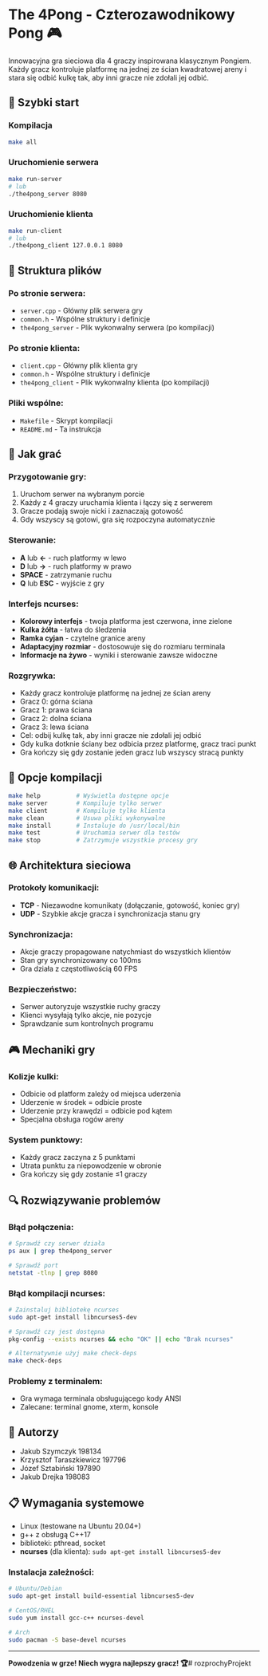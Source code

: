 # The 4Pong - Czterozawodnikowy Pong 🎮

Innowacyjna gra sieciowa dla 4 graczy inspirowana klasycznym Pongiem. Każdy gracz kontroluje platformę na jednej ze ścian kwadratowej areny i stara się odbić kulkę tak, aby inni gracze nie zdołali jej odbić.

## 🚀 Szybki start

### Kompilacja
```bash
make all
```

### Uruchomienie serwera
```bash
make run-server
# lub
./the4pong_server 8080
```

### Uruchomienie klienta
```bash
make run-client  
# lub
./the4pong_client 127.0.0.1 8080
```

## 📁 Struktura plików

### Po stronie serwera:
- `server.cpp` - Główny plik serwera gry
- `common.h` - Wspólne struktury i definicje
- `the4pong_server` - Plik wykonwalny serwera (po kompilacji)

### Po stronie klienta:
- `client.cpp` - Główny plik klienta gry  
- `common.h` - Wspólne struktury i definicje
- `the4pong_client` - Plik wykonwalny klienta (po kompilacji)

### Pliki wspólne:
- `Makefile` - Skrypt kompilacji
- `README.md` - Ta instrukcja

## 🎯 Jak grać

### Przygotowanie gry:
1. Uruchom serwer na wybranym porcie
2. Każdy z 4 graczy uruchamia klienta i łączy się z serwerem
3. Gracze podają swoje nicki i zaznaczają gotowość
4. Gdy wszyscy są gotowi, gra się rozpoczyna automatycznie

### Sterowanie:
- **A** lub **←** - ruch platformy w lewo
- **D** lub **→** - ruch platformy w prawo  
- **SPACE** - zatrzymanie ruchu
- **Q** lub **ESC** - wyjście z gry

### Interfejs ncurses:
- **Kolorowy interfejs** - twoja platforma jest czerwona, inne zielone
- **Kulka żółta** - łatwa do śledzenia
- **Ramka cyjan** - czytelne granice areny
- **Adaptacyjny rozmiar** - dostosowuje się do rozmiaru terminala
- **Informacje na żywo** - wyniki i sterowanie zawsze widoczne

### Rozgrywka:
- Każdy gracz kontroluje platformę na jednej ze ścian areny
- Gracz 0: górna ściana
- Gracz 1: prawa ściana  
- Gracz 2: dolna ściana
- Gracz 3: lewa ściana
- Cel: odbij kulkę tak, aby inni gracze nie zdołali jej odbić
- Gdy kulka dotknie ściany bez odbicia przez platformę, gracz traci punkt
- Gra kończy się gdy zostanie jeden gracz lub wszyscy stracą punkty

## 🔧 Opcje kompilacji

```bash
make help          # Wyświetla dostępne opcje
make server        # Kompiluje tylko serwer
make client        # Kompiluje tylko klienta  
make clean         # Usuwa pliki wykonywalne
make install       # Instaluje do /usr/local/bin
make test          # Uruchamia serwer dla testów
make stop          # Zatrzymuje wszystkie procesy gry
```

## 🌐 Architektura sieciowa

### Protokoły komunikacji:
- **TCP** - Niezawodne komunikaty (dołączanie, gotowość, koniec gry)
- **UDP** - Szybkie akcje gracza i synchronizacja stanu gry

### Synchronizacja:
- Akcje graczy propagowane natychmiast do wszystkich klientów
- Stan gry synchronizowany co 100ms
- Gra działa z częstotliwością 60 FPS

### Bezpieczeństwo:
- Serwer autoryzuje wszystkie ruchy graczy
- Klienci wysyłają tylko akcje, nie pozycje
- Sprawdzanie sum kontrolnych programu

## 🎮 Mechaniki gry

### Kolizje kulki:
- Odbicie od platform zależy od miejsca uderzenia
- Uderzenie w środek = odbicie proste
- Uderzenie przy krawędzi = odbicie pod kątem
- Specjalna obsługa rogów areny

### System punktowy:
- Każdy gracz zaczyna z 5 punktami
- Utrata punktu za niepowodzenie w obronie
- Gra kończy się gdy zostanie ≤1 graczy

## 🔍 Rozwiązywanie problemów

### Błąd połączenia:
```bash
# Sprawdź czy serwer działa
ps aux | grep the4pong_server

# Sprawdź port
netstat -tlnp | grep 8080
```

### Błąd kompilacji ncurses:
```bash
# Zainstaluj bibliotekę ncurses
sudo apt-get install libncurses5-dev

# Sprawdź czy jest dostępna
pkg-config --exists ncurses && echo "OK" || echo "Brak ncurses"

# Alternatywnie użyj make check-deps
make check-deps
```

### Problemy z terminalem:
- Gra wymaga terminala obsługującego kody ANSI
- Zalecane: terminal gnome, xterm, konsole

## 👥 Autorzy

- Jakub Szymczyk 198134
- Krzysztof Taraszkiewicz 197796  
- Józef Sztabiński 197890
- Jakub Drejka 198083

## 📋 Wymagania systemowe

- Linux (testowane na Ubuntu 20.04+)
- g++ z obsługą C++17
- biblioteki: pthread, socket
- **ncurses** (dla klienta): `sudo apt-get install libncurses5-dev`

### Instalacja zależności:
```bash
# Ubuntu/Debian
sudo apt-get install build-essential libncurses5-dev

# CentOS/RHEL
sudo yum install gcc-c++ ncurses-devel

# Arch
sudo pacman -S base-devel ncurses
```

---

**Powodzenia w grze! Niech wygra najlepszy gracz! 🏆**# rozprochyProjekt
